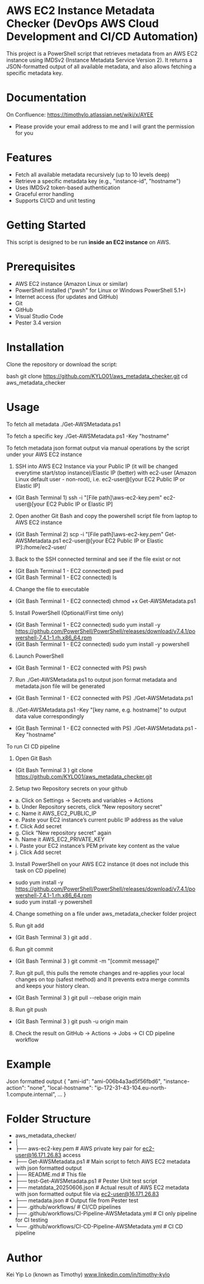 # AWS EC2 Instance Metadata Checker (DevOps AWS Cloud Development and CI/CD Automation)

This project is a PowerShell script that retrieves metadata from an AWS EC2 instance using IMDSv2 (Instance Metadata Service Version 2). It returns a JSON-formatted output of all available metadata, and also allows fetching a specific metadata key.

# Documentation
On Confluence: https://timothylo.atlassian.net/wiki/x/AYEE
- Please provide your email address to me and I will grant the permission for you

# Features

- Fetch all available metadata recursively (up to 10 levels deep)
- Retrieve a specific metadata key (e.g., "instance-id", "hostname")
- Uses IMDSv2 token-based authentication
- Graceful error handling
- Supports CI/CD and unit testing 

# Getting Started

This script is designed to be run **inside an EC2 instance** on AWS.

# Prerequisites

- AWS EC2 instance (Amazon Linux or similar)
- PowerShell installed ("pwsh" for Linux or Windows PowerShell 5.1+)
- Internet access (for updates and GitHub)
- Git
- GitHub
- Visual Studio Code
- Pester 3.4 version

# Installation

Clone the repository or download the script:

bash
git clone https://github.com/KYLO01/aws_metadata_checker.git
cd aws_metadata_checker

# Usage

To fetch all metadata
./Get-AWSMetadata.ps1

To fetch a specific key
./Get-AWSMetadata.ps1 -Key "hostname"

To fetch metadata json format output via manual operations by the script under your AWS EC2 instance
1. SSH into AWS EC2 Instance via your Public IP (it will be changed everytime start/stop instance)/Elastic IP (better) with ec2-user (Amazon Linux default user - non-root), i.e. ec2-user@[your EC2 Public IP or Elastic IP]
- (Git Bash Terminal 1) ssh -i "[File path]\aws-ec2-key.pem" ec2-user@[your EC2 Public IP or Elastic IP]

2. Open another Git Bash and copy the powershell script file from laptop to AWS EC2 instance
- (Git Bash Terminal 2) scp -i "[File path]\aws-ec2-key.pem" Get-AWSMetadata.ps1 ec2-user@[your EC2 Public IP or Elastic IP]:/home/ec2-user/

3. Back to the SSH connected terminal and see if the file exist or not
- (Git Bash Terminal 1 - EC2 connected) pwd
- (Git Bash Terminal 1 - EC2 connected) ls

4. Change the file to executable
- (Git Bash Terminal 1 - EC2 connected) chmod +x Get-AWSMetadata.ps1

5. Install PowerShell (Optional/First time only)
- (Git Bash Terminal 1 - EC2 connected) sudo yum install -y https://github.com/PowerShell/PowerShell/releases/download/v7.4.1/powershell-7.4.1-1.rh.x86_64.rpm 
- (Git Bash Terminal 1 - EC2 connected) sudo yum install -y powershell

6. Launch PowerShell
- (Git Bash Terminal 1 - EC2 connected with PS) pwsh

7. Run ./Get-AWSMetadata.ps1 to output json format metadata and metadata.json file will be generated
- (Git Bash Terminal 1 - EC2 connected with PS) ./Get-AWSMetadata.ps1

8. ./Get-AWSMetadata.ps1 -Key "[key name, e.g. hostname]" to output data value correspondingly
- (Git Bash Terminal 1 - EC2 connected with PS) ./Get-AWSMetadata.ps1 -Key "hostname"

To run CI CD pipeline
1. Open Git Bash
- (Git Bash Terminal 3 ) git clone https://github.com/KYLO01/aws_metadata_checker.git

2. Setup two Repository secrets on your github
- a. Click on Settings → Secrets and variables → Actions
- b. Under Repository secrets, click “New repository secret”
- c. Name it AWS_EC2_PUBLIC_IP
- e. Paste your EC2 instance’s current public IP address as the value
- f. Click Add secret
- g. Click “New repository secret” again
- h. Name it AWS_EC2_PRIVATE_KEY
- i. Paste your EC2 instance’s PEM private key content as the value
- j. Click Add secret

3. Install PowerShell on your AWS EC2 instance (it does not include this task on CD pipeline)
- sudo yum install -y https://github.com/PowerShell/PowerShell/releases/download/v7.4.1/powershell-7.4.1-1.rh.x86_64.rpm 
- sudo yum install -y powershell

4. Change something on a file under aws_metadata_checker folder project

5. Run git add
- (Git Bash Terminal 3 ) git add .

6. Run git commit
- (Git Bash Terminal 3 ) git commit -m "[commit message]"

7. Run git pull, this pulls the remote changes and re-applies your local changes on top (safest method) and It prevents extra merge commits and keeps your history clean.
- (Git Bash Terminal 3 ) git pull --rebase origin main

8. Run git push
- (Git Bash Terminal 3 ) git push -u origin main

8. Check the result on GitHub -> Actions -> Jobs -> CI CD pipeline workflow

# Example

Json formatted output
{
  "ami-id": "ami-006b4a3ad5f56fbd6",
  "instance-action": "none",
  "local-hostname": "ip-172-31-43-104.eu-north-1.compute.internal",
 ...
}

# Folder Structure

- aws_metadata_checker/
- │
- ├── aws-ec2-key.pem                                  # AWS private key pair for ec2-user@16.171.26.83 access
- ├── Get-AWSMetadata.ps1                              # Main script to fetch AWS EC2 metadata with json formatted output
- ├── README.md                                        # This file
- ├── test-Get-AWSMetadata.ps1                         # Pester Unit test script
- ├── metatdata_20250606.json                          # Actual result of AWS EC2 metadata with json formatted output file via ec2-user@16.171.26.83
- ├── metadata.json                                    # Output file from Pester test
- ├── .github/workflows/                               # CI/CD pipelines
- ├── .github/workflows/CI-Pipeline-AWSMetadata.yml    # CI only pipeline for CI testing
- └── .github/workflows/CI-CD-Pipeline-AWSMetadata.yml # CI CD pipeline

# Author

Kei Yip Lo (known as Timothy)
www.linkedin.com/in/timothy-kylo
